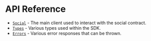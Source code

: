 # API Reference

* [`Social`](api-reference/social) - The main client used to interact with the social contract.
* [`Types`](api-reference/types) - Various types used within the SDK.
* [`Errors`](api-reference/errors) - Various error responses that can be thrown.

